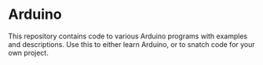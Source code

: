 # Arduino

This repository contains code to various Arduino programs with examples and descriptions. Use this to either learn Arduino, or to snatch code for your own project.
